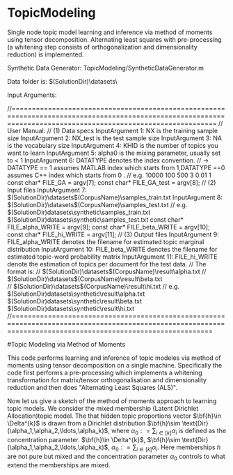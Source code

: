 TopicModeling
=============

Single node topic model learning and inference via method of moments using tensor decomposition. 
Alternating least squares with pre-processing (a whitening step consists of orthogonalization and dimensionality reduction) is implemented. 

Synthetic Data Generator: 
		TopicModeling/SyntheticDataGenerator.m

Data folder is: 
		$(SolutionDir)\datasets\

Input Arguments:

//===============================================================================================================================================================
	// User Manual: 
	// (1) Data specs
	InputArgument 1: NX is the training sample size
	InputArgument 2: NX_test is the test sample size
	InputArgument 3: NA is the vocabulary size
	InputArgument 4: KHID is the number of topics you want to learn
	InputArgument 5: alpha0 is the mixing parameter, usually set to < 1
	InputArgument 6: DATATYPE denotes the index convention. 
	// -> DATATYPE == 1 assumes MATLAB index which starts from 1,DATATYPE ==0 assumes C++ index which starts from 0 .
	// e.g.  10000 100 500 3 0.01 1 
	const char* FILE_GA = argv[7];
	const char* FILE_GA_test = argv[8];
	// (2) Input files
	InputArgument 7: $(SolutionDir)\datasets\$(CorpusName)\samples_train.txt 
	InputArgument 8: $(SolutionDir)\datasets\$(CorpusName)\samples_test.txt 
	// e.g. $(SolutionDir)datasets\synthetic\samples_train.txt $(SolutionDir)datasets\synthetic\samples_test.txt
	const char* FILE_alpha_WRITE = argv[9];
	const char* FILE_beta_WRITE = argv[10];
	const char* FILE_hi_WRITE = argv[11];
	// (3) Output files
	InputArgument 9: FILE_alpha_WRITE denotes the filename for estimated topic marginal distribution
	InputArgument 10: FILE_beta_WRITE denotes the filename for estimated topic-word probability matrix
	InputArgument 11: FILE_hi_WRITE denote the estimation of topics per document for the test data. 
	// The format is:
	// $(SolutionDir)\datasets\$(CorpusName)\result\alpha.txt 
	// $(SolutionDir)\datasets\$(CorpusName)\result\beta.txt 	
	// $(SolutionDir)\datasets\$(CorpusName)\result\hi.txt 
	// e.g. $(SolutionDir)datasets\synthetic\result\alpha.txt $(SolutionDir)datasets\synthetic\result\beta.txt $(SolutionDir)datasets\synthetic\result\hi.txt
	//==============================================================================================================================================================


#Topic Modeling via Method of Moments

This code performs learning and inference of topic modeles via method of moments using tensor decomposition on a single machine. Specifically the code first performs a pre-processing which implements a whitening transformation for matrix/tensor orthogonalisation and dimensionality reduction and then does "Alternating Least Squares (ALS)".

Now let us give a sketch of the method of moments approach to learning topic models. We consider the mixed membership (Latent Dirichlet Allocation)topic model. The that hidden topic proportions vector $\bf{h}\in \Delta^{k}$ is drawn from a Dirichlet distribution $\bf{h}\sim \text{Dir}(\alpha_1,\alpha_2,\ldots,\alpha_k)$, where $\alpha_0 : = \sum_{i\in[k]} {\alpha_i}$ is defined as the concentration parameter. $\bf{h}\in \Delta^{k}$, $\bf{h}\sim \text{Dir}(\alpha_1,\alpha_2,\ldots,\alpha_k)$,  $\alpha_0 : = \sum_{i\in[k]} {\alpha_i}$. Here memberships $h$ are not pure but mixed and the concentration parameter $\alpha_0$ controls to what extend the memberships are mixed.